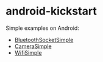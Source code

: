 # android-kickstart

Simple examples on Android:

- [BluetoothSocketSimple](https://github.com/tuttelikz/android-kickstart/tree/main/BluetoothSocketSimple)
- [CameraSimple](https://github.com/tuttelikz/android-kickstart/tree/main/CameraSimple)
- [WifiSimple](https://github.com/tuttelikz/android-kickstart/tree/main/WifiSimple)